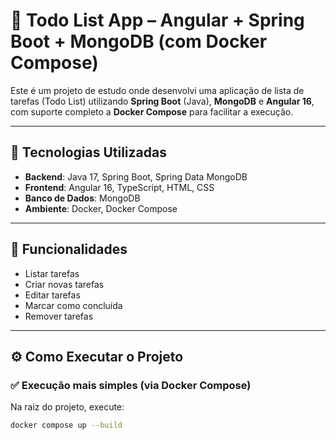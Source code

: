# 📝 Todo List App – Angular + Spring Boot + MongoDB (com Docker Compose)

Este é um projeto de estudo onde desenvolvi uma aplicação de lista de tarefas (Todo List) utilizando **Spring Boot** (Java), **MongoDB** e **Angular 16**, com suporte completo a **Docker Compose** para facilitar a execução.

---

## 🧩 Tecnologias Utilizadas

- **Backend**: Java 17, Spring Boot, Spring Data MongoDB  
- **Frontend**: Angular 16, TypeScript, HTML, CSS  
- **Banco de Dados**: MongoDB  
- **Ambiente**: Docker, Docker Compose

---

## 🚀 Funcionalidades

- Listar tarefas
- Criar novas tarefas
- Editar tarefas
- Marcar como concluída
- Remover tarefas

---

## ⚙️ Como Executar o Projeto

### ✅ Execução mais simples (via Docker Compose)

Na raiz do projeto, execute:

```bash
docker compose up --build
